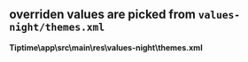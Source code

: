 
## overriden values are picked from `values-night/themes.xml`

**Tiptime\app\src\main\res\values-night\themes.xml**
